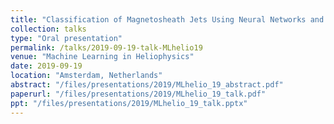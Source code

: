 ```yaml
---
title: "Classification of Magnetosheath Jets Using Neural Networks and High Resolution OMNI (HRO) data"
collection: talks
type: "Oral presentation"
permalink: /talks/2019-09-19-talk-MLhelio19
venue: "Machine Learning in Heliophysics"
date: 2019-09-19
location: "Amsterdam, Netherlands"
abstract: "/files/presentations/2019/MLhelio_19_abstract.pdf"
paperurl: "/files/presentations/2019/MLhelio_19_talk.pdf"
ppt: "/files/presentations/2019/MLhelio_19_talk.pptx"
---
```

